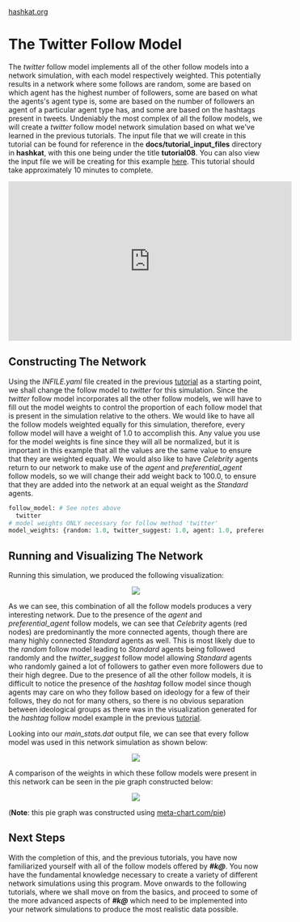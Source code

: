 [hashkat.org](http://hashkat.org)

# The Twitter Follow Model

The *twitter* follow model implements all of the other follow models into a network simulation, with each model respectively weighted. This potentially results in a network where some follows are random, some are based on which agent has the highest number of followers, some are based on what the agents's agent type is, some are based on the number of followers an agent of a particular agent type has, and some are based on the hashtags present in tweets. Undeniably the most complex of all the follow models, we will create a *twitter* follow model network simulation based on what we've learned in the previous tutorials. The input file that we will create in this tutorial can be found for reference in the **docs/tutorial_input_files** directory in **hashkat**, with this one being under the title **tutorial08**. You can also view the input file we will be creating for this example [here](https://github.com/hashkat/hashkat/blob/master/docs/tutorial_input_files/tutorial08/INFILE.yaml). This tutorial should take approximately 10 minutes to complete.

<center>
<iframe width="560" height="315" src="https://www.youtube.com/embed/QthCBz_ejAE" frameborder="0" allowfullscreen></iframe>
</center>

## Constructing The Network

Using the *INFILE.yaml* file created in the previous [tutorial](https://github.com/hashkat/hashkat/blob/master/docs/tutorial_input_files/tutorial07/INFILE.yaml) as a starting point, we shall change the follow model to *twitter* for this simulation. Since the *twitter* follow model incorporates all the other follow models, we will have to fill out the model weights to control the proportion of each follow model that is present in the simulation relative to the others. We would like to have all the follow models weighted equally for this simulation, therefore, every follow model will have a weight of 1.0 to accomplish this. Any value you use for the model weights is fine since they will all be normalized, but it is important in this example that all the values are the same value to ensure that they are weighted equally. We would also like to have *Celebrity* agents return to our network to make use of the *agent* and *preferential_agent* follow models, so we will change their add weight back to 100.0, to ensure that they are added into the network at an equal weight as the *Standard* agents.

```python
follow_model: # See notes above
  twitter
# model weights ONLY necessary for follow method 'twitter'  
model_weights: {random: 1.0, twitter_suggest: 1.0, agent: 1.0, preferential_agent: 1.0, hashtag: 1.0}
```

## Running and Visualizing The Network

Running this simulation, we produced the following visualization:

<center>
<img src='../img/tutorial08/visualization.png'>
</center>

As we can see, this combination of all the follow models produces a very interesting network. Due to the presence of the *agent* and *preferential_agent* follow models, we can see that *Celebrity* agents (red nodes) are predominantly the more connected agents, though there are many highly connected *Standard* agents as well. This is most likely due to the *random* follow model leading to *Standard* agents being followed randomly and the *twitter_suggest* follow model allowing *Standard* agents who randomly gained a lot of followers to gather even more followers due to their high degree. Due to the presence of all the other follow models, it is difficult to notice the presence of the *hashtag* follow model since though agents may care on who they follow based on ideology for a few of their follows, they do not for many others, so there is no obvious separation between ideological groups as there was in the visualization generated for the *hashtag* follow model example in the previous [tutorial](http://docs.hashkat.org/en/latest/tutorial07/). 

Looking into our *main_stats.dat* output file, we can see that every follow model was used in this network simulation as shown below:

<center>
<img src='../img/tutorial08/main_stats.png'>
</center>

A comparison of the weights in which these follow models were present in this network can be seen in the pie graph constructed below:

<center>
<img src='../img/tutorial08/follow_model_graph.png'>
</center>

(**Note**: this pie graph was constructed using [meta-chart.com/pie](https://www.meta-chart.com/pie))

## Next Steps

With the completion of this, and the previous tutorials, you have now familiarized yourself with all of the follow models offered by ***#k@***. You now have the fundamental knowledge necessary to create a variety of different network simulations using this program. Move onwards to the following tutorials, where we shall move on from the basics, and proceed to some of the more advanced aspects of ***#k@*** which need to be implemented into your network simulations to produce the most realistic data possible. 